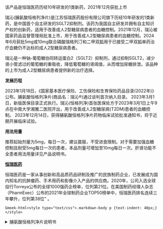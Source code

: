 该产品是恒瑞医药历经10年研发的1类新药，2021年12月获批上市

瑞沁(脯氨酸恒格列净片)是江苏恒瑞医药股份有限公司旗下历经10年研发的1类新药，是中国首个自主研发的SGLT2抑制剂。该药为我国自主研发并拥有自主知识产权的创新药，适用于改善成人2型糖尿病患者的血糖控制。2021年12月，瑞沁被国家药品监督管理局批准上市，用于改善成人2型糖尿病患者的血糖控制。2024年6月获批5mg或10mg联合磷酸瑞格列汀和二甲双胍用于已接受二甲双胍单药治疗血糖仍不达标的成人2型糖尿病患者。 

瑞沁是一种钠-葡萄糖协同转运蛋白2（SGLT2）抑制剂，通过抑制SGLT2，减少肾小管滤过的葡萄糖的重吸收，降低葡萄糖的肾阈值，从而增加尿糖排泄。该品种的上市为成人2型糖尿病患者提供新的治疗选择。 

**发展历程**

2023年1月18日，《国家基本医疗保险、工伤保险和生育保险药品目录(2022年)》公布。脯氨酸恒格列净片(商品名：瑞沁®)通过谈判首次纳入目录。 
2023年3月1日，新版医保目录正式执行。瑞沁(恒格列净)首张医保处方于2023年3月1日上午9点在中南大学湘雅二医院开出，用于改善成人2型糖尿病(T2DM)患者的血糖控制。
2023年12月14日，获得脯氨酸恒格列净片药物临床试验批准通知书，将于近期开展临床试验。

**用法用量**

推荐起始剂量为5mg，每日一次，建议晨服，不受进食限制。对于需要加强血糖控制且耐受5mg每日一次的患者，本品剂量可增加至10mg每日一次。肝肾功能不全患者用法用量详见产品说明书。

**[恒瑞医药](https://www.hengrui.com/product/innovativeMedicine.html?type=1)**

恒瑞医药是一家从事创新和高品质药品研制及推广的民族制药企业，已发展成为国内知名的抗肿瘤药、手术用药和影像介入产品的供应商。2020年，公司入选全球投行Torreya公布的全球1000强药企榜单，位列第21位。在美国制药经理人杂志（PharmExec）公布的2021年全球制药企业TOP50榜单中，恒瑞医药排名连续三年攀升，位列第38位" 。

`Gmeek-html<style type="text/css">.markdown-body p {text-indent: 40px;}</style>`

<details>
<summary>脯氨酸恒格列净片说明书</summary>

`Gmeek-html<div class="core-next-dh-shortcode" style="border: 0px;"><div class="ImgLazyLoad-circle" style="display: none;"></div><img data-fancybox="gallery" img-src="/assets1/药物信息/脯氨酸恒格列净片说明书/1.webp"></div><div class="core-next-dh-shortcode" style="border: 0px;"><div class="ImgLazyLoad-circle" style="display: none;"></div><img data-fancybox="gallery" img-src="/assets1/药物信息/脯氨酸恒格列净片说明书/2.webp"></div><div class="core-next-dh-shortcode" style="border: 0px;"><div class="ImgLazyLoad-circle" style="display: none;"></div><img data-fancybox="gallery" img-src="/assets1/药物信息/脯氨酸恒格列净片说明书/3.webp"></div><div class="core-next-dh-shortcode" style="border: 0px;"><div class="ImgLazyLoad-circle" style="display: none;"></div><img data-fancybox="gallery" img-src="/assets1/药物信息/脯氨酸恒格列净片说明书/4.webp"></div><div class="core-next-dh-shortcode" style="border: 0px;"><div class="ImgLazyLoad-circle" style="display: none;"></div><img data-fancybox="gallery" img-src="/assets1/药物信息/脯氨酸恒格列净片说明书/5.webp"></div><div class="core-next-dh-shortcode" style="border: 0px;"><div class="ImgLazyLoad-circle" style="display: none;"></div><img data-fancybox="gallery" img-src="/assets1/药物信息/脯氨酸恒格列净片说明书/6.webp"></div><div class="core-next-dh-shortcode" style="border: 0px;"><div class="ImgLazyLoad-circle" style="display: none;"></div><img data-fancybox="gallery" img-src="/assets1/药物信息/脯氨酸恒格列净片说明书/7.webp"></div><div class="core-next-dh-shortcode" style="border: 0px;"><div class="ImgLazyLoad-circle" style="display: none;"></div><img data-fancybox="gallery" img-src="/assets1/药物信息/脯氨酸恒格列净片说明书/8.webp"></div><div class="core-next-dh-shortcode" style="border: 0px;"><div class="ImgLazyLoad-circle" style="display: none;"></div><img data-fancybox="gallery" img-src="/assets1/药物信息/脯氨酸恒格列净片说明书/9.webp"></div><div class="core-next-dh-shortcode" style="border: 0px;"><div class="ImgLazyLoad-circle" style="display: none;"></div><img data-fancybox="gallery" img-src="/assets1/药物信息/脯氨酸恒格列净片说明书/10.webp"></div><div class="core-next-dh-shortcode" style="border: 0px;"><div class="ImgLazyLoad-circle" style="display: none;"></div><img data-fancybox="gallery" img-src="/assets1/药物信息/脯氨酸恒格列净片说明书/11.webp"></div><div class="core-next-dh-shortcode" style="border: 0px;"><div class="ImgLazyLoad-circle" style="display: none;"></div><img data-fancybox="gallery" img-src="/assets1/药物信息/脯氨酸恒格列净片说明书/12.webp"></div><div class="core-next-dh-shortcode" style="border: 0px;"><div class="ImgLazyLoad-circle" style="display: none;"></div><img data-fancybox="gallery" img-src="/assets1/药物信息/脯氨酸恒格列净片说明书/13.webp"></div><div class="core-next-dh-shortcode" style="border: 0px;"><div class="ImgLazyLoad-circle" style="display: none;"></div><img data-fancybox="gallery" img-src="/assets1/药物信息/脯氨酸恒格列净片说明书/14.webp"></div><div class="core-next-dh-shortcode" style="border: 0px;"><div class="ImgLazyLoad-circle" style="display: none;"></div><img data-fancybox="gallery" img-src="/assets1/药物信息/脯氨酸恒格列净片说明书/15.webp"></div><div class="ImgLazyLoad-circle" style="display: none;"></div><center><img data-fancybox="gallery" img-src="/assets1/药物信息/脯氨酸恒格列净片说明书/16.webp"></center>`

</details>